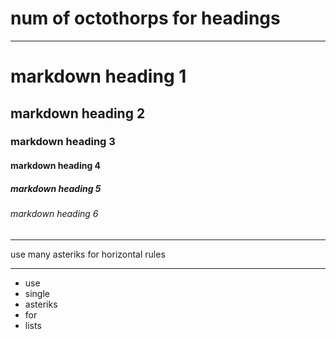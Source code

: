 # num of octothorps for headings
***
# markdown heading 1
## markdown heading 2
### markdown heading 3
#### markdown heading 4
##### markdown heading 5
###### markdown heading 6
***
use many asteriks for horizontal rules
***
* use
* single
* asteriks
* for 
* lists
